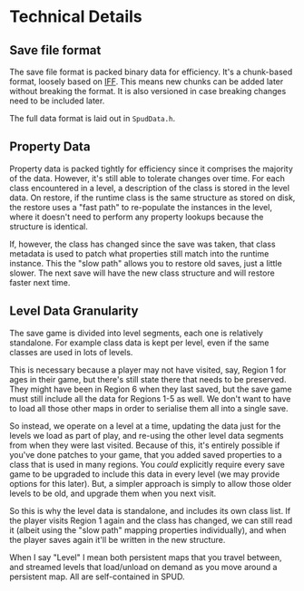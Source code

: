 # Technical Details

## Save file format

The save file format is packed binary data for efficiency. It's a chunk-based format,
loosely based on [IFF](https://en.wikipedia.org/wiki/Interchange_File_Format). 
This means new chunks can be added later without breaking the format. It is
also versioned in case breaking changes need to be included later.

The full data format is laid out in `SpudData.h`.

## Property Data

Property data is packed tightly for efficiency since it comprises
the majority of the data. However, it's still able to tolerate changes over time.
For each class encountered in a level, a description of the class is stored in 
the level data. On restore, if the runtime class is the same structure as stored
on disk, the restore uses a "fast path" to re-populate the instances in the level,
where it doesn't need to perform any property lookups because the structure is
identical. 

If, however, the class has changed since the save was taken, that class metadata is
used to patch what properties still match into the runtime instance. This
the "slow path" allows you to restore old saves, just a little slower. The next
save will have the new class structure and will restore faster next time.

## Level Data Granularity 

The save game is divided into level segments, each one is relatively standalone.
For example class data is kept per level, even if the same classes are used in
lots of levels. 

This is necessary because a player may not have visited, say, Region 1 for ages
in their game, but there's still state there that needs to be preserved. They
might have been in Region 6 when they last saved, but the save game must still
include all the data for Regions 1-5 as well. We don't want to have to load
all those other maps in order to serialise them all into a single save.

So instead, we operate on a level at a time, updating the data just for the levels
we load as part of play, and re-using the other level data segments from when they
were last visited. Because of this, it's entirely possible if you've done 
patches to your game, that you added saved properties to a class that is used in many 
regions. You *could* explicitly require every save game to be upgraded to include
this data in every level (we may provide options for this later). But, a simpler
approach is simply to allow those older levels to be old, and upgrade them when 
you next visit. 

So this is why the level data is standalone, and includes its own class list. If
the player visits Region 1 again and the class has changed, we can still read it
(albeit using the "slow path" mapping properties individually), and when the player
saves again it'll be written in the new structure.

When I say "Level" I mean both persistent maps that you travel between, and
streamed levels that load/unload on demand as you move around a persistent map.
All are self-contained in SPUD. 

